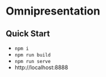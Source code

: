# Omnipresentation

## Quick Start

* `npm i`
* `npm run build`
* `npm run serve`
* http://localhost:8888
